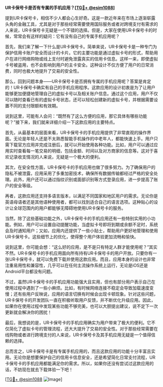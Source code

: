 **UR卡保号卡是否有专属的手机应用？[[TG💪+ @esim1088](https://t.me/s/esim1088)]**

提到UR卡保号卡，相信不少人都会心生好奇。这是一款近年来在市场上逐渐崭露头角的金融工具，尤其是对于那些经常需要使用国际服务或者对跨境支付有需求的人来说，UR卡保号卡无疑是一个不错的选择。但是，大家在使用UR卡保号卡的时候，常常会有这样的疑问：它有没有自己的专属手机应用呢？

首先，我们来了解一下什么是UR卡保号卡。简单来说，UR卡保号卡是一种专门为保护信用卡账户安全而设计的卡片。它的主要功能是通过虚拟卡号的形式，帮助用户在进行网络购物或线上支付时避免泄露真实的信用卡信息。这样一来，即使虚拟卡号被盗用，也不会影响到用户的主卡安全。这种设计不仅方便了用户的日常消费，同时也极大地提升了交易的安全性。

那么，回到问题本身——UR卡保号卡是否拥有专属的手机应用呢？答案是肯定的！UR卡保号卡确实有自己的手机应用程序。这款应用的设计初衷是为了让用户能够更加便捷地管理自己的虚拟卡号以及相关账户信息。通过这个应用，用户不仅可以随时查看已有的虚拟卡号状态，还可以轻松创建新的虚拟卡号，并根据需要设置不同的支付限额和有效期。

说到这里，可能有人会问：“既然有了这么方便的应用，那它具体有哪些功能呢？”接下来，我们就来详细介绍一下这款应用的主要特点。

首先，从最基本的层面来看，UR卡保号卡的手机应用提供了非常直观的操作界面。无论是年轻人还是不太熟悉智能手机操作的中老年人，都能快速上手。用户只需下载官方应用并完成注册后，就可以开始使用各种功能。比如，用户可以通过应用实时查看每一笔交易的明细，包括金额、时间以及对方商家的信息等。这对于喜欢记录收支情况的人来说，无疑是一个极大的便利。

其次，在安全性方面，UR卡保号卡的手机应用也做了很多努力。为了确保用户的隐私不被泄露，应用采用了多重加密技术，确保所有数据传输都经过严格的安全处理。此外，用户还可以通过指纹识别或面部识别等方式登录应用，进一步提高了账户的安全等级。

再者，这款应用还支持多语言版本，以满足不同国家和地区用户的需求。无论你是英语母语者还是其他语种使用者，都可以找到适合自己的语言选项。这种贴心的设计让全球范围内的用户都能够无障碍地使用UR卡保号卡的服务。

当然，除了这些基础功能之外，UR卡保号卡的手机应用还有一些特别实用的小功能。例如，用户可以设置自动提醒功能，当虚拟卡号即将到期或余额不足时，系统会及时通知用户；又如，应用内还提供了一些小贴士，帮助用户更好地管理和使用UR卡保号卡。这些细节上的优化，使得整个用户体验更加流畅和愉快。

说到这里，你可能会想：“这么好的应用，是不是只有特定人群才能使用呢？”其实不然。UR卡保号卡的手机应用面向所有持有UR卡保号卡的用户开放。只要你有一张UR卡保号卡，就可以免费下载并使用这款应用。而且，应用本身的设计也非常注重易用性和兼容性，几乎可以在任何主流操作系统上运行，无论是iOS还是Android平台都没有问题。

不过，虽然UR卡保号卡的手机应用功能强大且实用，但也有部分用户表示自己在使用过程中遇到了一些小麻烦。比如，有时候网络连接不稳定会导致加载速度变慢；还有些用户反映说，应用的语言切换有时候会出现卡顿现象。针对这些问题，UR卡保号卡的开发团队一直在积极听取用户反馈，并不断优化升级应用。因此，如果你在使用过程中发现某些功能不够完美，也可以大胆提出建议，说不定下一次更新就会解决你的困扰！

最后，我想说的是，UR卡保号卡的手机应用确实为用户带来了极大的便利。它不仅简化了虚拟卡号的管理流程，还大大提升了交易的安全性。对于那些经常需要在线购物或者进行跨境支付的人来说，UR卡保号卡及其手机应用无疑是一个值得信赖的选择。

总而言之，UR卡保号卡是有专属手机应用的，而且这款应用的功能十分丰富且实用。无论你是想要保护自己的信用卡信息安全，还是希望简化日常支付流程，UR卡保号卡的手机应用都能满足你的需求。所以，如果你还没有尝试过这款应用的话，不妨现在就去下载体验一下吧！

[[TG💪+ @esim1088](https://t.me/s/esim1088) ![Image](https://i.postimg.cc/4NQfJmqS/Snipaste-2025-05-13-00-14-12.png)]